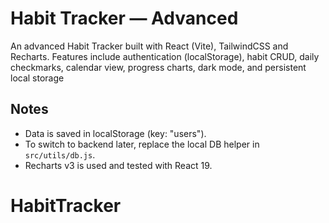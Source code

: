 # Habit Tracker — Advanced

An advanced Habit Tracker built with React (Vite), TailwindCSS and Recharts.
Features include authentication (localStorage), habit CRUD, daily checkmarks, calendar view, progress charts, dark mode, and persistent local storage

## Notes
- Data is saved in localStorage (key: "users").
- To switch to backend later, replace the local DB helper in `src/utils/db.js`.
- Recharts v3 is used and tested with React 19.
# HabitTracker
